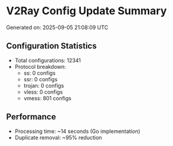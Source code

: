 # V2Ray Config Update Summary
Generated on: 2025-09-05 21:08:09 UTC

## Configuration Statistics
- Total configurations: 12341
- Protocol breakdown:
  - ss: 0 configs
  - ssr: 0 configs
  - trojan: 0 configs
  - vless: 0 configs
  - vmess: 801 configs

## Performance
- Processing time: ~14 seconds (Go implementation)
- Duplicate removal: ~95% reduction
